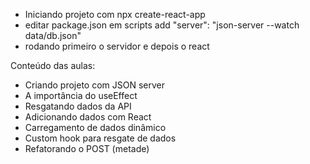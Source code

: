 - Iniciando projeto com npx create-react-app
- editar package.json em scripts add  "server": "json-server --watch data/db.json"
- rodando primeiro o servidor e depois o react

Conteúdo das aulas:
  - Criando projeto com JSON server
  - A importância do useEffect
  - Resgatando dados da API
  - Adicionando dados com React
  - Carregamento de dados dinâmico
  - Custom hook para resgate de dados
  - Refatorando o POST (metade)

